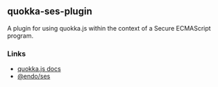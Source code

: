 ## quokka-ses-plugin
A plugin for using quokka.js within the context of a Secure ECMAScript program.

### Links

* [quokka.js docs](https://quokkajs.com/docs/)
* [@endo/ses](https://github.com/endojs/endo/tree/master/packages/ses)
